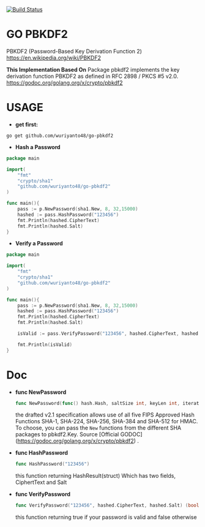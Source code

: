 [![Build Status](https://travis-ci.org/wuriyanto48/go-pbkdf2.svg?branch=master)](https://travis-ci.org/wuriyanto48/go-pbkdf2)

# GO PBKDF2

PBKDF2 (Password-Based Key Derivation Function 2) https://en.wikipedia.org/wiki/PBKDF2

**This Implementation Based On**
Package pbkdf2 implements the key derivation function PBKDF2 as defined in RFC 2898 / PKCS #5 v2.0.
https://godoc.org/golang.org/x/crypto/pbkdf2

# USAGE

- **get first:**

```shell
go get github.com/wuriyanto48/go-pbkdf2
```

- **Hash a Password**
```go
package main

import(
	"fmt"
	"crypto/sha1"
	"github.com/wuriyanto48/go-pbkdf2"
)

func main(){
	pass := p.NewPassword(sha1.New, 8, 32,15000)
	hashed := pass.HashPassword("123456")
	fmt.Println(hashed.CipherText)
	fmt.Println(hashed.Salt)
}
```

- **Verify a Password**
```go
package main

import(
	"fmt"
	"crypto/sha1"
	"github.com/wuriyanto48/go-pbkdf2"
)

func main(){
	pass := p.NewPassword(sha1.New, 8, 32,15000)
	hashed := pass.HashPassword("123456")
	fmt.Println(hashed.CipherText)
	fmt.Println(hashed.Salt)

	isValid := pass.VerifyPassword("123456", hashed.CipherText, hashed.Salt)

	fmt.Println(isValid)
}
```

# Doc

- **func NewPassword**
	```go
	func NewPassword(func() hash.Hash, saltSize int, keyLen int, iterations int) *Password
	```
	the drafted v2.1 specification allows use of all five FIPS Approved
	Hash Functions SHA-1, SHA-224, SHA-256, SHA-384 and SHA-512 for HMAC. To
	choose, you can pass the `New` functions from the different SHA packages to
	pbkdf2.Key. Source [Official GODOC] (https://godoc.org/golang.org/x/crypto/pbkdf2) .

- **func HashPassword**
	```go
	func HashPassword("123456")
	```
	this function returning HashResult(struct) Which has two fields, CiphertText and Salt

- **func VerifyPassword**
	```go
	func VerifyPassword("123456", hashed.CipherText, hashed.Salt) (bool)
	```
	this function returning true if your password is valid and false otherwise
